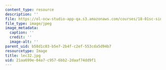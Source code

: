 ```yaml
---
content_type: resource
description: ''
file: https://ol-ocw-studio-app-qa.s3.amazonaws.com/courses/18-01sc-single-variable-calculus-fall-2010/21aa699e04a7c9576bb22daaf74dd9f1_lec32.jpg
file_type: image/jpeg
image_metadata:
  caption: ''
  credit: ''
  image-alt: ''
parent_uid: b58d1c03-b5e7-2b4f-c2ef-553cda5d94b7
resourcetype: Image
title: lec32.jpg
uid: 21aa699e-04a7-c957-6bb2-2daaf74dd9f1
---
```

